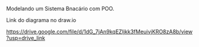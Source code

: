 Modelando um Sistema Bnacário com POO. 

Link do diagrama no draw.io

https://drive.google.com/file/d/1dG_7jAn9kqEZIjkk3fMeuivjKRO8zA8b/view?usp=drive_link
